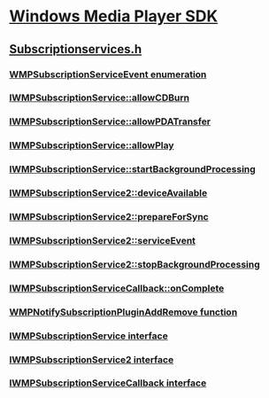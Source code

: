 # [Windows Media Player SDK](../_wmp/index.md)
## [Subscriptionservices.h](index.md)
### [WMPSubscriptionServiceEvent enumeration](../subscriptionservices/ne-subscriptionservices-wmpsubscriptionserviceevent.md)
### [IWMPSubscriptionService::allowCDBurn](../subscriptionservices/nf-subscriptionservices-iwmpsubscriptionservice-allowcdburn.md)
### [IWMPSubscriptionService::allowPDATransfer](../subscriptionservices/nf-subscriptionservices-iwmpsubscriptionservice-allowpdatransfer.md)
### [IWMPSubscriptionService::allowPlay](../subscriptionservices/nf-subscriptionservices-iwmpsubscriptionservice-allowplay.md)
### [IWMPSubscriptionService::startBackgroundProcessing](../subscriptionservices/nf-subscriptionservices-iwmpsubscriptionservice-startbackgroundprocessing.md)
### [IWMPSubscriptionService2::deviceAvailable](../subscriptionservices/nf-subscriptionservices-iwmpsubscriptionservice2-deviceavailable.md)
### [IWMPSubscriptionService2::prepareForSync](../subscriptionservices/nf-subscriptionservices-iwmpsubscriptionservice2-prepareforsync.md)
### [IWMPSubscriptionService2::serviceEvent](../subscriptionservices/nf-subscriptionservices-iwmpsubscriptionservice2-serviceevent.md)
### [IWMPSubscriptionService2::stopBackgroundProcessing](../subscriptionservices/nf-subscriptionservices-iwmpsubscriptionservice2-stopbackgroundprocessing.md)
### [IWMPSubscriptionServiceCallback::onComplete](../subscriptionservices/nf-subscriptionservices-iwmpsubscriptionservicecallback-oncomplete.md)
### [WMPNotifySubscriptionPluginAddRemove function](../subscriptionservices/nf-subscriptionservices-wmpnotifysubscriptionpluginaddremove.md)
### [IWMPSubscriptionService interface](../subscriptionservices/nn-subscriptionservices-iwmpsubscriptionservice.md)
### [IWMPSubscriptionService2 interface](../subscriptionservices/nn-subscriptionservices-iwmpsubscriptionservice2.md)
### [IWMPSubscriptionServiceCallback interface](../subscriptionservices/nn-subscriptionservices-iwmpsubscriptionservicecallback.md)
